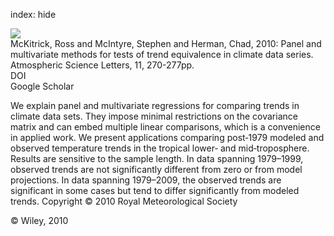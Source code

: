 index: hide

<div class="Citation">
    <div class="Citation-thumb CitationThumb-linked"  data-href="https://doi.org/10.1002/asl.290">
      <img src="https://static.claimspace.cloud/climate-study-static/refs/thumbs/9/McKitrick_et_al_2010-thumb.png" />
    </div>

  <div class="Citation-body">
    <div class="Citation-text">McKitrick, Ross and McIntyre, Stephen and Herman, Chad, 2010: Panel and multivariate methods for tests of trend equivalence in climate data series. <span class="Article-journal">Atmospheric Science Letters, </span><span class="Article-volume">11, </span>270-277pp.</div>
    <div class="Citation-links">
      <div class="CitationLink" data-href="https://doi.org/10.1002/asl.290">
        <div class="CitationLink-icon CitationLink-Doi"></div>
        <div class="CitationLink-text">DOI</div>
      </div>
      <div class="CitationLink" data-href="https://scholar.google.com/scholar?q=10.1002/asl.290">
        <div class="CitationLink-icon CitationLink-Scholar"></div>
        <div class="CitationLink-text">Google Scholar</div>
      </div>
    </div>
  </div>
</div>

We explain panel and multivariate regressions for comparing trends in climate data sets. They impose minimal restrictions on the covariance matrix and can embed multiple linear comparisons, which is a convenience in applied work. We present applications comparing post‐1979 modeled and observed temperature trends in the tropical lower‐ and mid‐troposphere. Results are sensitive to the sample length. In data spanning 1979–1999, observed trends are not significantly different from zero or from model projections. In data spanning 1979–2009, the observed trends are significant in some cases but tend to differ significantly from modeled trends. Copyright © 2010 Royal Meteorological Society

<div class="Citation-copy">
&copy; Wiley, 2010
</div>
